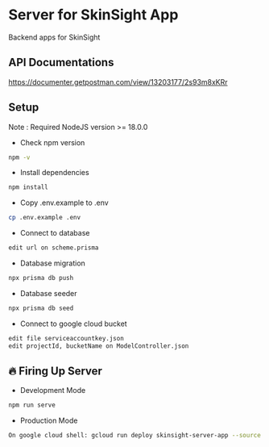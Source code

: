 # Server for SkinSight App

Backend apps for SkinSight

## API Documentations

https://documenter.getpostman.com/view/13203177/2s93m8xKRr

## Setup

Note : Required NodeJS version >= 18.0.0

- Check npm version

```bash
npm -v
```

- Install dependencies

```bash
npm install
```

- Copy .env.example to .env

```bash
cp .env.example .env
```

- Connect to database

```bash
edit url on scheme.prisma
```

- Database migration

```bash
npx prisma db push
```

- Database seeder

```bash
npx prisma db seed
```

- Connect to google cloud bucket

```bash
edit file serviceaccountkey.json
edit projectId, bucketName on ModelController.json
```

## 🔥 Firing Up Server

- Development Mode

```bash
npm run serve
```

- Production Mode

```bash
On google cloud shell: gcloud run deploy skinsight-server-app --source .
```

